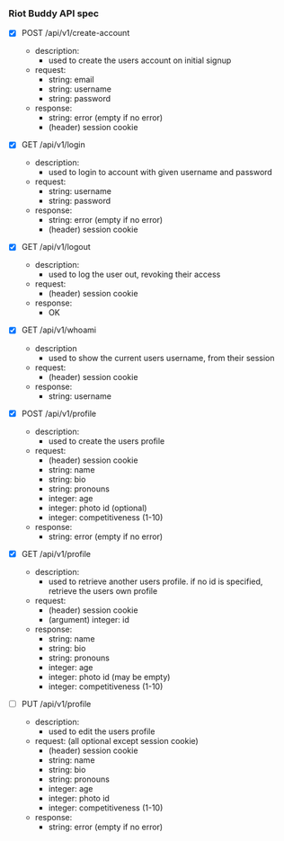 ### Riot Buddy API spec

- [x] POST /api/v1/create-account
  - description:
    - used to create the users account on initial signup
  - request:
    - string: email
    - string: username
    - string: password
  - response:
    - string: error (empty if no error)
    - (header) session cookie

- [x] GET /api/v1/login
  - description:
    - used to login to account with given username and password
  - request:
    - string: username
    - string: password
  - response:
    - string: error (empty if no error)
    - (header) session cookie

- [x] GET /api/v1/logout
  - description:
    - used to log the user out, revoking their access
  - request:
    - (header) session cookie
  - response:
    - OK

- [x] GET /api/v1/whoami
  - description
    - used to show the current users username, from their session
  - request:
    - (header) session cookie
  - response:
    - string: username

- [x] POST /api/v1/profile
  - description:
    - used to create the users profile
  - request:
    - (header) session cookie
    - string: name
    - string: bio
    - string: pronouns
    - integer: age
    - integer: photo id (optional)
    - integer: competitiveness (1-10)
  - response:
    - string: error (empty if no error)

- [x] GET /api/v1/profile
  - description:
    - used to retrieve another users profile. if no id is specified, retrieve the users own profile
  - request:
    - (header) session cookie
    - (argument) integer: id
  - response: 
    - string: name
    - string: bio
    - string: pronouns
    - integer: age
    - integer: photo id (may be empty)
    - integer: competitiveness (1-10)

- [ ] PUT /api/v1/profile
  - description:
    - used to edit the users profile
  - request: (all optional except session cookie)
    - (header) session cookie
    - string: name
    - string: bio
    - string: pronouns
    - integer: age
    - integer: photo id
    - integer: competitiveness (1-10)
  - response:
    - string: error (empty if no error)

